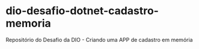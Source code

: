 # dio-desafio-dotnet-cadastro-memoria
Repositório do Desafio da DIO - Criando uma APP de cadastro em memória
